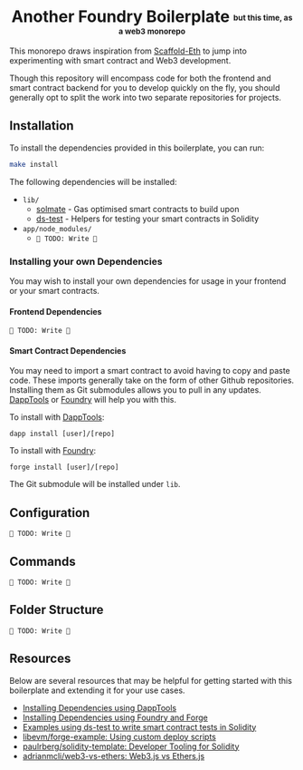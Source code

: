 <h1 align="center">
  Another Foundry Boilerplate <sub><sup><sub><sup>but this time, as a web3 monorepo</sup></sub></sup></sub>
</h1>

This monorepo draws inspiration from [Scaffold-Eth](https://github.com/scaffold-eth/scaffold-eth) to jump into experimenting with smart contract and Web3 development.

Though this repository will encompass code for both the frontend and smart contract backend for you to develop quickly on the fly, you should generally opt to split the work into two separate repositories for projects.

## Installation

To install the dependencies provided in this boilerplate, you can run:

```bash
make install
```

The following dependencies will be installed:

- `lib/`
  - [solmate](https://github.com/Rari-Capital/solmate) - Gas optimised smart contracts to build upon
  - [ds-test](https://github.com/dapphub/ds-test/) - Helpers for testing your smart contracts in Solidity
- `app/node_modules/`
  - `🚧 TODO: Write 🚧`

### Installing your own Dependencies

You may wish to install your own dependencies for usage in your frontend or your smart contracts.

#### Frontend Dependencies

`🚧 TODO: Write 🚧`

#### Smart Contract Dependencies

You may need to import a smart contract to avoid having to copy and paste code. These imports generally take on the form of other Github repositories. Installing them as Git submodules allows you to pull in any updates. [DappTools](https://github.com/dapphub/dapptools) or [Foundry](https://github.com/gakonst/foundry) will help you with this.

To install with [DappTools](https://github.com/dapphub/dapptools):

```
dapp install [user]/[repo]
```

To install with [Foundry](https://github.com/gakonst/foundry):

```
forge install [user]/[repo]
```

The Git submodule will be installed under `lib`.

## Configuration

`🚧 TODO: Write 🚧`

## Commands

`🚧 TODO: Write 🚧`

## Folder Structure

`🚧 TODO: Write 🚧`

## Resources

Below are several resources that may be helpful for getting started with this boilerplate and extending it for your use cases.

- [Installing Dependencies using DappTools](https://github.com/dapphub/dapptools/tree/master/src/dapp#dapp-install)
- [Installing Dependencies using Foundry and Forge](https://github.com/gakonst/foundry/blob/master/cli/README.md#forge)
- [Examples using ds-test to write smart contract tests in Solidity](https://github.com/dapphub/ds-test/blob/master/demo/demo.sol)
- [libevm/forge-example: Using custom deploy scripts](https://github.com/libevm/forge-example)
- [paulrberg/solidity-template: Developer Tooling for Solidity](https://github.com/paulrberg/solidity-template)
- [adrianmcli/web3-vs-ethers: Web3.js vs Ethers.js](https://github.com/adrianmcli/web3-vs-ethers)
